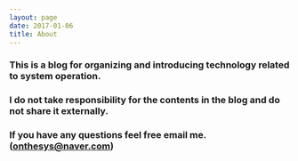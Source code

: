```yaml
---
layout: page
date: 2017-01-06
title: About
---
```


### This is a blog for organizing and introducing technology related to system operation.
### I do not take responsibility for the contents in the blog and do not share it externally.
### If you have any questions feel free email me. (onthesys@naver.com)


